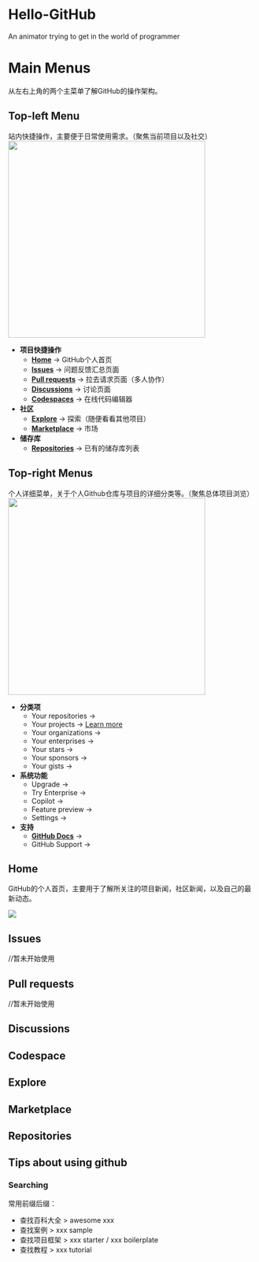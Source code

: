 # Hello-GitHub
An animator trying to get in the world of programmer

# Main Menus
从左右上角的两个主菜单了解GitHub的操作架构。
## Top-left Menu
站内快捷操作，主要便于日常使用需求。（聚焦当前项目以及社交）
<br>
<img src="https://github.com/boringmu/Hello-Github/assets/54476767/a71e44a6-fa20-4db1-8dca-ddb9ad786564" width="400"></img>
<br>
- **项目快捷操作**
  - **[Home](#Home)** -> GitHub个人首页
  - **[Issues](#Issues)** -> 问题反馈汇总页面
  - **[Pull requests](#Pull-requests)** -> 拉去请求页面（多人协作）
  - **[Discussions](#Discussions)** -> 讨论页面
  - **[Codespaces](#Codespaces)** -> 在线代码编辑器
- **社区**
  - **[Explore](#Explore)** -> 探索（随便看看其他项目）
  - **[Marketplace](#Marketplace)** -> 市场
- **储存库**
  - **[Repositories](#Repositories)** -> 已有的储存库列表

## Top-right Menus
个人详细菜单，关于个人Github仓库与项目的详细分类等。（聚焦总体项目浏览）
<br>
<img src="https://github.com/boringmu/Hello-Github/assets/54476767/3e7c7ca6-2654-4fda-a440-b4b08e4cc7a1" width="400"></img>
<br>
- **分类项**
  - Your repositories -> 
  - Your projects -> [Learn more](https://docs.github.com/en/issues/planning-and-tracking-with-projects)
  - Your organizations -> 
  - Your enterprises -> 
  - Your stars -> 
  - Your sponsors -> 
  - Your gists -> 
- **系统功能**
  - Upgrade -> 
  - Try Enterprise -> 
  - Copilot -> 
  - Feature preview -> 
  - Settings -> 
- **支持**
  - **[GitHub Docs](https://docs.github.com/en/get-started/quickstart/set-up-git)** -> 
  - GitHub Support -> 

## Home
GitHub的个人首页，主要用于了解所关注的项目新闻，社区新闻，以及自己的最新动态。

<img src="https://github.com/boringmu/Hello-Github/assets/54476767/c99604e7-fefa-4c30-9c9f-3c2e2b0e744e"></img>

## Issues
//暂未开始使用

## Pull requests
//暂未开始使用

## Discussions

## Codespace

## Explore

## Marketplace

## Repositories


## Tips about using github
### Searching
常用前缀后缀：
- 查找百科大全 > awesome xxx
- 查找案例 > xxx sample
- 查找项目框架 > xxx starter / xxx boilerplate
- 查找教程 > xxx tutorial
